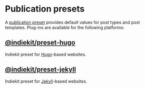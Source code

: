 # Publication presets

A [publication preset](../concepts#publication-preset) provides default values for post types and post templates. Plug-ins are available for the following platforms:

## [@indiekit/preset-hugo](https://npmjs.org/package/@indiekit/preset-hugo)

<Badge type="tip" text="Offical" />

Indiekit preset for [Hugo](https://gohugo.io)-based websites.

## [@indiekit/preset-jekyll](https://npmjs.org/package/@indiekit/preset-jekyll)

<Badge type="tip" text="Offical" />

Indiekit preset for [Jekyll](https://jekyllrb.com)-based websites. 
